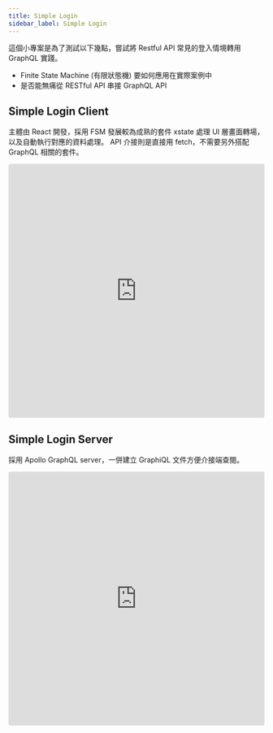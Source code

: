 ```yaml
---
title: Simple Login
sidebar_label: Simple Login
---
```


這個小專案是為了測試以下幾點，嘗試將 Restful API 常見的登入情境轉用 GraphQL 實踐。

- Finite State Machine (有限狀態機) 要如何應用在實際案例中
- 是否能無痛從 RESTful API 串接 GraphQL API

## Simple Login Client

主體由 React 開發，採用 FSM 發展較為成熟的套件 xstate 處理 UI 層畫面轉場，以及自動執行對應的資料處理。
API 介接則是直接用 fetch，不需要另外搭配 GraphQL 相關的套件。

<iframe src="https://codesandbox.io/embed/simple-login-client-xol6z4wlwp?fontsize=14&view=preview" title="Simple Login Client" style="width:100%; height:500px; border:0; border-radius: 4px; overflow:hidden;" sandbox="allow-modals allow-forms allow-popups allow-scripts allow-same-origin"></iframe>

## Simple Login Server

採用 Apollo GraphQL server，一併建立 GraphiQL 文件方便介接端查閱。

<iframe src="https://codesandbox.io/embed/l7lml00qwq?fontsize=14&hidenavigation=1&view=preview" title="Simple Login Server" style="width:100%; height:500px; border:0; border-radius: 4px; overflow:hidden;" sandbox="allow-modals allow-forms allow-popups allow-scripts allow-same-origin"></iframe>
